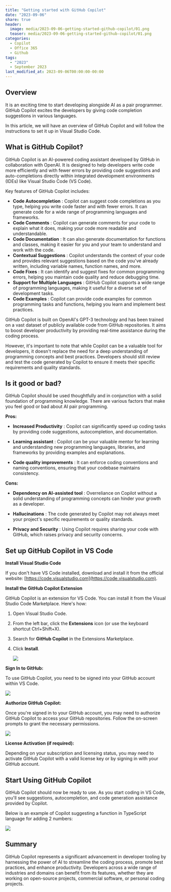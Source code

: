 ```yaml
---
title: "Getting started with GitHub Copilot"
date: "2023-09-06"
share: true
header:
  image: media/2023-09-06-getting-started-github-copilot/01.png
  teaser: media/2023-09-06-getting-started-github-copilot/01.png
categories:
  - Copilot
  - Office 365
  - Github
tags:
  - "2023"
  - September 2023
last_modified_at: 2023-09-06T00:00:00-00:00
---
```

## Overview

It is an exciting time to start developing alongside AI as a pair programmer. GitHub Copilot excites the developers by giving code completion suggestions in various languages.

In this article, we will have an overview of GitHub Copilot and will follow the instructions to set it up in Visual Studio Code.

## What is GitHub Copilot?

GitHub Copilot is an AI-powered coding assistant developed by GitHub in collaboration with OpenAI. It is designed to help developers write code more efficiently and with fewer errors by providing code suggestions and auto-completions directly within integrated development environments (IDEs) like Visual Studio Code (VS Code).

Key features of GitHub Copilot includes:

- **Code Autocompletion** : Copilot can suggest code completions as you type, helping you write code faster and with fewer errors. It can generate code for a wide range of programming languages and frameworks.
- **Code Comments** : Copilot can generate comments for your code to explain what it does, making your code more readable and understandable.
- **Code Documentation** : It can also generate documentation for functions and classes, making it easier for you and your team to understand and work with the code.
- **Contextual Suggestions** : Copilot understands the context of your code and provides relevant suggestions based on the code you've already written, including variable names, function names, and more.
- **Code Fixes** : It can identify and suggest fixes for common programming errors, helping you maintain code quality and reduce debugging time.
- **Support for Multiple Languages** : GitHub Copilot supports a wide range of programming languages, making it useful for a diverse set of development tasks.
- **Code Examples** : Copilot can provide code examples for common programming tasks and functions, helping you learn and implement best practices.

GitHub Copilot is built on OpenAI's GPT-3 technology and has been trained on a vast dataset of publicly available code from GitHub repositories. It aims to boost developer productivity by providing real-time assistance during the coding process. 

However, it's important to note that while Copilot can be a valuable tool for developers, it doesn't replace the need for a deep understanding of programming concepts and best practices. Developers should still review and test the code generated by Copilot to ensure it meets their specific requirements and quality standards.

## Is it good or bad?

GitHub Copilot should be used thoughtfully and in conjunction with a solid foundation of programming knowledge. There are various factors that make you feel good or bad about AI pair programming.

**Pros:**

- **Increased Productivity** : Copilot can significantly speed up coding tasks by providing code suggestions, autocompletion, and documentation.

- **Learning assistant** : Copilot can be your valuable mentor for learning and understanding new programming languages, libraries, and frameworks by providing examples and explanations.

- **Code quality improvements** : It can enforce coding conventions and naming conventions, ensuring that your codebase maintains consistency.

**Cons:**

- **Dependency on AI-assisted tool** : Overreliance on Copilot without a solid understanding of programming concepts can hinder your growth as a developer.

- **Hallucinations** : The code generated by Copilot may not always meet your project's specific requirements or quality standards.

- **Privacy and Security** : Using Copilot requires sharing your code with GitHub, which raises privacy and security concerns.

## Set up GitHub Copilot in VS Code

**Install Visual Studio Code**

If you don't have VS Code installed, download and install it from the official website: [https://code.visualstudio.com](https://code.visualstudio.com).

**Install the GitHub Copilot Extension**

GitHub Copilot is an extension for VS Code. You can install it from the Visual Studio Code Marketplace. Here's how:

1. Open Visual Studio Code.
2. From the left bar, click the **Extensions** icon (or use the keyboard shortcut Ctrl+Shift+X).
3. Search for **GitHub Copilot** in the Extensions Marketplace.
4. Click **Install**.

    ![](/media/2023-09-06-getting-started-github-copilot/01.png)

**Sign In to GitHub:**

To use GitHub Copilot, you need to be signed into your GitHub account within VS Code.

![](/media/2023-09-06-getting-started-github-copilot/02.png)

**Authorize GitHub Copilot:**

Once you're signed in to your GitHub account, you may need to authorize GitHub Copilot to access your GitHub repositories. Follow the on-screen prompts to grant the necessary permissions.

![](/media/2023-09-06-getting-started-github-copilot/03.png)

**License Activation (if required):**

Depending on your subscription and licensing status, you may need to activate GitHub Copilot with a valid license key or by signing in with your GitHub account.

## Start Using GitHub Copilot

GitHub Copilot should now be ready to use. As you start coding in VS Code, you'll see suggestions, autocompletion, and code generation assistance provided by Copilot.

Below is an example of Copilot suggesting a function in TypeScript language for adding 2 numbers:

![](/media/2023-09-06-getting-started-github-copilot/04.png)

## Summary

GitHub Copilot represents a significant advancement in developer tooling by harnessing the power of AI to streamline the coding process, promote best practices, and enhance productivity. Developers across a wide range of industries and domains can benefit from its features, whether they are working on open-source projects, commercial software, or personal coding projects.

